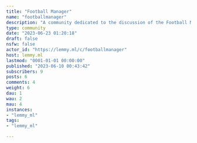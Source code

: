 ```yaml
---
title: "Football Manager" 
name: "footballmanager"
description: "A community dedicated to the discussion of the Football Manager series of games, developed by SI and published by Sega. RULES:1) Be civil, there is no room here fro Racism, Homophobia, Transphobia or any other hateful or offensive remarks.2)No advertising or spamming.3)No NSFW content."
type: community
date: "2023-06-23 01:20:18"
draft: false
nsfw: false
actor_id: "https://lemmy.ml/c/footballmanager"
host: lemmy.ml
lastmod: "0001-01-01 00:00:00"
published: "2023-06-10 00:43:42"
subscribers: 9
posts: 6
comments: 4
weight: 6
dau: 1
wau: 2
mau: 4
instances:
- "lemmy_ml"
tags: 
- "lemmy_ml"

---
```

